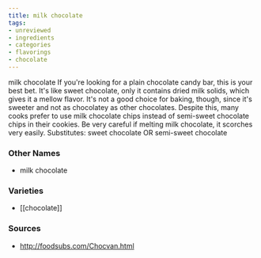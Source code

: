 ```yaml
---
title: milk chocolate
tags:
- unreviewed
- ingredients
- categories
- flavorings
- chocolate
---
```

milk chocolate If you're looking for a plain chocolate candy bar, this is your best bet. It's like sweet chocolate, only it contains dried milk solids, which gives it a mellow flavor. It's not a good choice for baking, though, since it's sweeter and not as chocolatey as other chocolates. Despite this, many cooks prefer to use milk chocolate chips instead of semi-sweet chocolate chips in their cookies. Be very careful if melting milk chocolate, it scorches very easily. Substitutes: sweet chocolate OR semi-sweet chocolate

### Other Names

* milk chocolate

### Varieties

* [[chocolate]]

### Sources
* http://foodsubs.com/Chocvan.html
